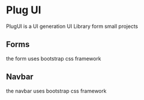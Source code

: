 # Plug UI
PlugUI is a UI generation UI Library form small projects

## Forms
the form uses bootstrap css framework

## Navbar
the navbar uses bootstrap css framework
